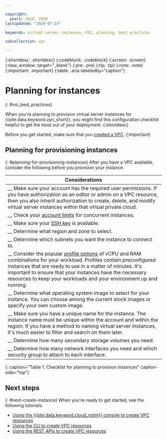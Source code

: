 ```yaml
---

copyright:
  years: 2018, 2020
lastupdated: "2020-07-14"

keywords: virtual server instances, VSI, planning, best practices

subcollection: vpc

---
```


{:shortdesc: .shortdesc}
{:codeblock: .codeblock}
{:screen: .screen}
{:new_window: target="_blank"}
{:pre: .pre}
{:tip: .tip}
{:note: .note}
{:important: .important}
{:table: .aria-labeledby="caption"}

# Planning for instances
{: #vsi_best_practices}

When you're planning to provision virtual server instances for {{site.data.keyword.vpc_short}}, you might find this configuration checklist helpful to get the most out of your deployment.
{:shortdesc}

Before you get started, make sure that you [created a VPC](/docs/vpc?topic=vpc-getting-started#getting-started).
{:important}

## Planning for provisioning instances
{: #planning-for-provisioning-instances}
After you have a VPC available, consider the following before you provision your instance.

|        Considerations|
|-------------------|
|__ Make sure your account has the required user permissions. If you have authorization as an editor or admin on a VPC resource, then you also inherit authorization to create, delete, and modify virtual server instances within that virtual private cloud.|
|__ Check your [account limits](/docs/vpc?topic=vpc-quotas#virtual-server-instances) for concurrent instances. |
|__ Make sure your [SSH key](/docs/vpc?topic=vpc-ssh-keys#ssh-keys) is available.
|__ Determine what region and zone to select.|
|__ Determine which subnets you want the instance to connect to.|
|__ Consider the popular [profile options](/docs/vpc?topic=vpc-profiles#profiles) of vCPU and RAM combinations for your workload. Profiles contain preconfigured instances that are ready to use in a matter of minutes. It's important to ensure that your instances have the necessary resources to keep your workloads and your environment up and running.|
|__ Determine what operating system image to select for your instance. You can choose among the current stock images or specify your own custom image. |
|__ Make sure you have a unique name for the instance. The instance name must be unique within the account and within the region. If you have a method to naming virtual server instances, it's much easier to filter and search on them later. |
|__ Determine how many secondary storage volumes you need. |
|__ Determine how many network interfaces you need and which security group to attach to each interface.|
{: caption="Table 1. Checklist for planning to provision instances" caption-side="top"}

## Next steps
{: #next-create-instance}
When you're ready to get started, see the following tutorials:
 * [Using the {{site.data.keyword.cloud_notm}} console to create VPC resources](/docs/vpc?topic=vpc-creating-a-vpc-using-the-ibm-cloud-console)
 * [Using the CLI to create VPC resources](/docs/vpc?topic=vpc-creating-a-vpc-using-cli)
 * [Using the REST APIs to create VPC resources](/docs/vpc?topic=vpc-creating-a-vpc-using-the-rest-apis)
